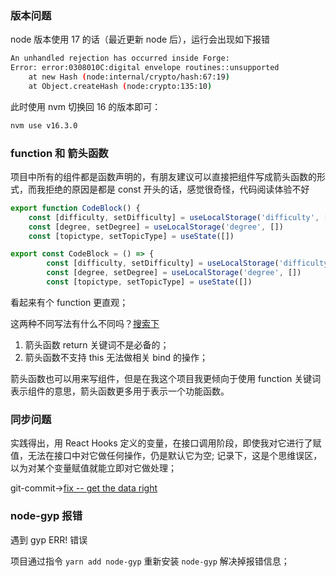 ### 版本问题

node 版本使用 17 的话（最近更新 node 后），运行会出现如下报错

```bash
An unhandled rejection has occurred inside Forge:
Error: error:0308010C:digital envelope routines::unsupported
    at new Hash (node:internal/crypto/hash:67:19)
    at Object.createHash (node:crypto:135:10)
```

此时使用 nvm 切换回 16 的版本即可：

```bash
nvm use v16.3.0
```

### function 和 箭头函数

项目中所有的组件都是函数声明的，有朋友建议可以直接把组件写成箭头函数的形式，而我拒绝的原因是都是 const 开头的话，感觉很奇怪，代码阅读体验不好

```js
export function CodeBlock() {
    const [difficulty, setDifficulty] = useLocalStorage('difficulty', [])
    const [degree, setDegree] = useLocalStorage('degree', [])
    const [topictype, setTopicType] = useState([])
```

```js
export const CodeBlock = () => {
        const [difficulty, setDifficulty] = useLocalStorage('difficulty', [])
        const [degree, setDegree] = useLocalStorage('degree', [])
        const [topictype, setTopicType] = useState([])
```

看起来有个 function 更直观；

这两种不同写法有什么不同吗？[搜索下](https://stackoverflow.com/questions/54331084/function-or-fat-arrow-for-a-react-functional-component)

1. 箭头函数 return 关键词不是必备的；
2. 箭头函数不支持 this 无法做相关 bind 的操作；

箭头函数也可以用来写组件，但是在我这个项目我更倾向于使用 function 关键词表示组件的意思，箭头函数更多用于表示一个功能函数。

### 同步问题

实践得出，用 React Hooks 定义的变量，在接口调用阶段，即使我对它进行了赋值，无法在接口中对它做任何操作，仍是默认它为空; 记录下，这是个思维误区，以为对某个变量赋值就能立即对它做处理；

git-commit->[fix -- get the data right](https://github.com/kok-s0s/just-do-it/commit/546dc3d5480cc2edaa6d1865c05863a66223bf29)

### node-gyp 报错

遇到 gyp ERR! 错误

项目通过指令 `yarn add node-gyp` 重新安装 `node-gyp` 解决掉报错信息；
